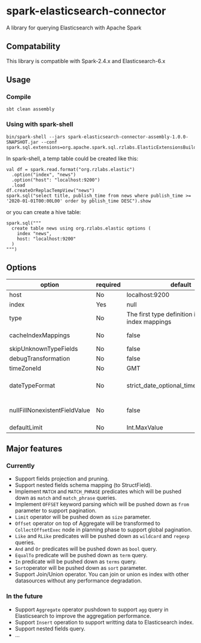 # spark-elasticsearch-connector

A library for querying Elasticsearch with Apache Spark

## Compatability

This library is compatible with Spark-2.4.x and Elasticsearch-6.x

## Usage

### Compile

```
sbt clean assembly
```

### Using with spark-shell

```
bin/spark-shell --jars spark-elasticsearch-connector-assembly-1.0.0-SNAPSHOT.jar --conf spark.sql.extensions=org.apache.spark.sql.rzlabs.ElasticExtensionsBuilder
```

In spark-shell, a temp table could be created like this:

```
val df = spark.read.format("org.rzlabs.elastic")
  .option("index", "news")
  .option("host": "localhost:9200")
  .load
df.createOrReplacTempView("news")
spark.sql("select title, publish_time from news where publish_time >= '2020-01-01T00:00L00' order by pblish_time DESC").show
```

or you can create a hive table:

```
spark.sql("""
  create table news using org.rzlabs.elastic options (
    index "news",
    host: "localhost:9200"
  )
""")
```

## Options

|option|required|default|description|
|-|-|-|-|
|host|No|localhost:9200|Elasticsearch server host with http port|
|index|Yes|null|Elaticsearch index name|
|type|No|The first type definition in the specific index mappings|the type name in a specific index|
|cacheIndexMappings|No|false|If re-pulling the index mappings or not when recreate the DF use the same options|
|skipUnknownTypeFields|No|false|If skip unknown type fields or not|
|debugTransformation|No|false|Log debug information about the transformations or not|
|timeZoneId|No|GMT|Time zone id will affect the Timestamp type field|
|dateTypeFormat|No|strict_date_optional_time\|\|epoch_millis|Date type format specified for `Date` type in Elasticsearch. For more information, please visit: https://www.elastic.co/guide/en/elasticsearch/reference/6.8/date.html|
|nullFillNonexistentFieldValue|No|false|If using null value to fill the nonexistent field or not, if true, then use null to fill, otherwise throw ElasticIndexException when a field is nonexistent in a InternalRow|
|defaultLimit|No|Int.MaxValue|The value of the setting `index.max_result_window` of Elasticsearch|

## Major features

### Currently

* Support fields projection and pruning.
* Support nested fields schema mapping (to StructField).
* Implement `MATCH` and `MATCH_PHRASE` predicates which will be pushed down as `match` and `match_phrase` queries.
* Implement `OFFSET` keyword parsing which will be pushed down as `from` parameter to support pagination.
* `Limit` operator will be pushed down as `size` parameter.
* `Offset` operator on top of Aggregate will be transformed to `CollectOffsetExec` node in planning phase to support global pagination.
* `Like` and `RLike` predicates will be pushed down as `wildcard` and `regexp` queries.
* `And` and `Or` predicates will be pushed down as `bool` query.
* `EqualTo` predicate will be pushed down as `term` query.
* `In` predicate will be pushed down as `terms` query.
* `Sort`operator will be pushed down as `sort` parameter. 
* Support Join/Union operator. You can join or union es index with other datasources without any performance degradation.

### In the future

* Support `Aggregate` operator pushdown to support `agg` query in Elasticsearch to improve the aggregation performance.
* Support `Insert` operation to support writting data to Elasticsearch index.
* Support nested fields query.
* ...
